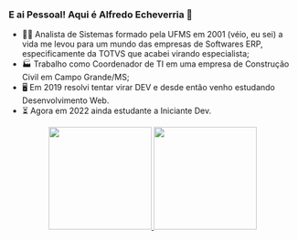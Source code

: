 ### E ai Pessoal! Aqui é Alfredo Echeverria 🐷

<!--
**alfredoej/alfredoej** is a ✨ _special_ ✨ repository because its `README.md` (this file) appears on your GitHub profile.

Here are some ideas to get you started:

- 🔭 I’m currently working on ...
- 🌱 I’m currently learning ...
- 👯 I’m looking to collaborate on ...
- 🤔 I’m looking for help with ...
- 💬 Ask me about ...
- 📫 How to reach me: ...
- 😄 Pronouns: ...
- ⚡ Fun fact: ...
-->
- 👨‍🎓 Analista de Sistemas formado pela UFMS em 2001 (véio, eu sei) a vida me levou para um mundo das empresas de Softwares ERP, especificamente da TOTVS que acabei virando especialista;
- 🏭 Trabalho como Coordenador de TI em uma empresa de Construção Civil em Campo Grande/MS;
- 🖥 Em 2019 resolvi tentar virar DEV e desde então venho estudando Desenvolvimento Web.
- ⏳ Agora em 2022 ainda estudante a Iniciante Dev.

<div align="center">
  <a href="https://github.com/alfredoej">
  <img height="180em" src="https://github-readme-stats.vercel.app/api?username=alfredoej&show_icons=true&theme=vue-dark&include_all_commits=true&count_private=true"/>
  <img height="180em" src="https://github-readme-stats.vercel.app/api/top-langs/?username=alfredoej&layout=compact&langs_count=6&theme=vue-dark"/>
</div>
